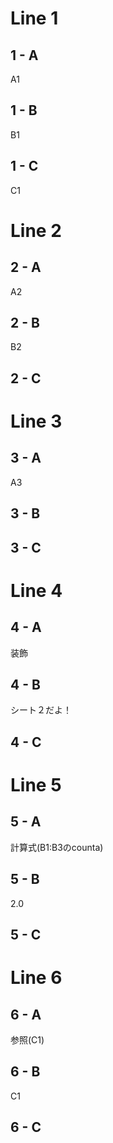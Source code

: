 # Line 1

## 1 - A
A1

## 1 - B
B1

## 1 - C
C1

# Line 2

## 2 - A
A2

## 2 - B
B2

## 2 - C


# Line 3

## 3 - A
A3

## 3 - B


## 3 - C


# Line 4

## 4 - A
装飾

## 4 - B
シート２だよ！

## 4 - C


# Line 5

## 5 - A
計算式(B1:B3のcounta)

## 5 - B
2.0

## 5 - C


# Line 6

## 6 - A
参照(C1)

## 6 - B
C1

## 6 - C


